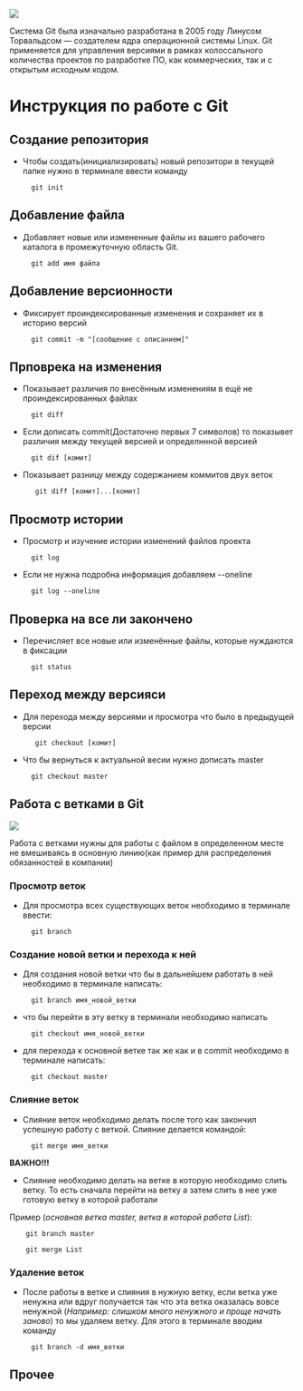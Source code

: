 ![](git.png)

Система Git была изначально разработана в 2005 году Линусом Торвальдсом — создателем ядра операционной системы Linux. Git применяется для управления версиями в рамках колоссального количества проектов по разработке ПО, как коммерческих, так и с открытым исходным кодом.

# Инструкция по работе с Git

## Создание репозитория

* Чтобы создать(инициализировать) новый репозитори     в текущей папке нужно в терминале ввести команду 

        git init

## Добавление файла

* Добавляет новые или измененные файлы из вашего рабочего каталога в промежуточную область Git.

        git add имя файла

## Добавление версионности

* Фиксирует проиндексированные изменения и сохраняет их в историю версий

        git commit -m "[сообщение с описанием]"

## Прповрека на изменения 

* Показывает различия по внесённым изменениям в ещё не проиндексированных файлах

        git diff

* Если дописать commit(Достаточно первых 7 символов) то показывет различия между текущей версией и определннной версией

        git dif [комит]

* Показывает разницу между содержанием коммитов двух веток

         git diff [комит]...[комит]

## Просмотр истории

* Просмотр и изучение истории изменений файлов проекта

        git log

* Если не нужна подробна информация добавляем --oneline

        git log --oneline

## Проверка на все ли закончено

* Перечисляет все новые или изменённые файлы, которые нуждаются в фиксации

        git status

## Переход между версияси

* Для перехода между версиями и просмотра что было в предыдущей версии

         git checkout [комит]

* Что бы вернуться к актуальной весии нужно дописать master

        git checkout master


## Работа с ветками в Git
![](branches.webp)


 Работа с ветками нужны для работы с файлом в определенном месте не вмешиваясь в основную линию(как пример для распределения обязанностей в компании)

### Просмотр веток

* Для просмотра всех существующих веток необходимо в терминале ввести:

        git branch

### Создание новой ветки и перехода к ней 

* Для создания новой ветки что бы в дальнейшем работать в ней необходимо в терминале написать:

        git branch имя_новой_ветки

* что бы перейти в эту ветку в терминали необходимо написать

        git checkout имя_новой_ветки

* для перехода к основной ветке так же как и в commit необходимо в терминале написать: 

        git checkout master

### Слияние веток

* Слияние веток необходимо делать после того как закончил успешную работу с веткой. Слияние делается командой:

        git merge имя_ветки

**ВАЖНО!!!**

* Слияние необходимо делать на ветке в которую необходимо слить ветку. То есть сначала перейти на ветку а затем слить в нее уже готовую ветку в которой работали

Пример (*основная ветка master, ветка в которой работа List*):

        git branch master

        git merge List

### Удаление веток

* После работы в ветке и слияния в нужную ветку, если ветка уже ненужна или вдруг получается так что эта ветка оказалась вовсе ненужной (*Например: слишком много ненужного и проще начать заново*) то мы удаляем ветку. Для этого в терминале вводим команду 

        git branch -d имя_ветки

## Прочее

 